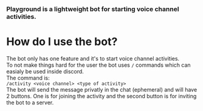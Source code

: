 <!-- [![ko-fi](https://ko-fi.com/img/githubbutton_sm.svg)](https://ko-fi.com/Q5Q2BRORM)
 -->
### Playground is a lightweight bot for starting voice channel activities.

# How do I use the bot?
The bot only has one feature and it's to start voice channel activities.  
To not make things hard for the user the bot uses `/` commands which can easialy be used inside discord.  
The command is:  
`/activity <voice channel> <type of activity>`  
The bot will send the message privatly in the chat (ephemeral) and will have 2 buttons. One is for joining the activity and the second button is for inviting the bot to a server.


<!-- ### How can I create my own bot using this template
1. Simply fork the bot
2. download all the needed npm modules
3. add a `.env` file and inside of it write
```js
DISCORD_TOKEN=your discord token
```
4. host the bot in any server you want -->
